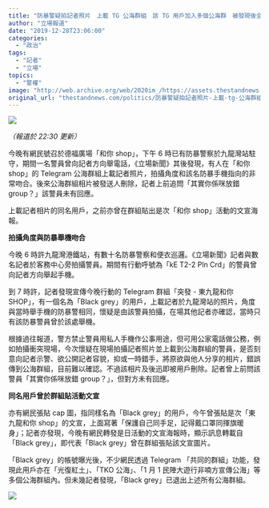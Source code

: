```yaml
---
title: "防暴警疑拍記者照片　上載 TG 公海群組　該 TG 用戶加入多個公海群　被發現後全部退出"
author: "立場報道"
date: "2019-12-28T23:06:00"
categories:
  - "政治"
tags:
  - "記者"
  - "立場"
topics:
  - "警權"
image: "http://web.archive.org/web/2020im_/https://assets.thestandnews.com/media/photos/reporter-18_twTZt_SHiln_J0IMwMA.png"
original_url: "thestandnews.com/politics/防暴警疑拍記者照片-上載-tg-公海群組-沒回應是否-send-錯-group"
---
```

![](http://web.archive.org/web/2020im_/https://assets.thestandnews.com/media/photos/reporter-18_twTZt_SHiln_J0IMwMA.png)

_（報道於 22:30 更新）_

今晚有網民號召於德福廣場「和你 shop」，下午 6 時已有防暴警察於九龍灣站駐守，期間一名警員曾向記者方向舉電話，《立場新聞》其後發現，有人在「和你shop」的 Telegram 公海群組上載記者照片，拍攝角度和該名防暴手機指向的非常吻合。後來公海群組相片被發送人刪除，記者上前追問「其實你係咪放錯 group？」該警員未有回應。

上載記者相片的同名用戶，之前亦曾在群組貼出是次「和你 shop」活動的文宣海報。

**拍攝角度與防暴舉機吻合**

今晚 6 時許九龍灣港鐵站，有數十名防暴警察和便衣巡邏。《立場新聞》記者與數名記者於客務中心旁拍攝警員。期間有行動呼號為「kE T2-2 Pln Crd」的警員曾向記者方向舉起手機。

到 7 時許，記者發現宣傳今晚行動的 Telegram 群組「突發 - 東九龍和你 SHOP」，有一個名為「Black grey」的用戶，上載記者於九龍灣站的照片，角度與當時舉手機的防暴警相同，懷疑是由該警員拍攝，在場其他記者亦確認，當時只有該防暴警員曾於該處舉機。

根據過往報道，警方禁止警員用私人手機作公事用途，但可用公家電話做公務，例如拍攝衝突現場，今次懷疑在現場拍攝記者照片並上載到公海群組的警員，是否刻意向記者示警、欲公開記者容貌，抑或一時錯手，將原欲與他人分享的相片，錯誤傳到公海群組，目前難以確認。不過該相片及後迅即被用戶刪除。記者曾上前問該警員「其實你係咪放錯 group？」，但對方未有回應。

**同名用戶曾於群組貼活動文宣**

亦有網民張貼 cap 圖，指同樣名為「Black grey」的用戶，今午曾張貼是次「東九龍和你 shop」的文宣，上面寫著「保護自己同手足，記得戴口罩同揮旗暖身」；記者亦發現，今晚有網民轉發是日活動的文宣海報時，顯示訊息轉載自「Black grey」，即代表「Black grey」曾在群組張貼該文宣圖片。

「Black grey」的帳號曝光後，不少網民透過 Telegram 「共同的群組」功能，發現此用戶亦在「光復紅土」、「TKO 公海」、「1 月 1 民陣大遊行非喃方宣傳公海」等多個公海群組內。但未幾記者發現，「Black grey」已退出上述所有公海群組。

![](http://web.archive.org/web/2020im_/https://assets.thestandnews.com/media/photos/blackgrey-23_CRaQK_jO9eehV.png)